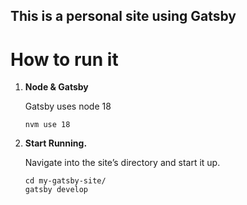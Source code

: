 ## This is a personal site using Gatsby
# How to run it

1.  **Node & Gatsby**

    Gatsby uses node 18
    ```shell
    nvm use 18
    ```

2.  **Start Running.**

    Navigate into the site’s directory and start it up.

    ```shell
    cd my-gatsby-site/
    gatsby develop
    ``````